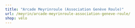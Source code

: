 ```yaml
---
title: "Arcade Meyrinroule (Association Genève Roule)"
url: /meyrin/arcade-meyrinroule-association-geneve-roule/
shop: vélo
---
```

